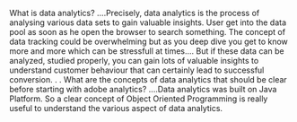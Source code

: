 What is data analytics?
....Precisely, data analytics is the process of analysing various data sets to gain valuable insights. User get into the data pool as soon as he open the browser to search something. The concept of data tracking could be overwhelming but as you deep dive you get to know more and more which can be stressfull at times.... But if these data can be analyzed, studied properly, you can gain lots of valuable insights to understand customer behaviour that can certainly lead to successful conversion.
 .
 .
What are the concepts of data analytics that should be clear before starting with adobe analytics?
....Data analytics was built on Java Platform. So a clear concept of Object Oriented Programming is really useful to understand the various aspect of data analytics.
